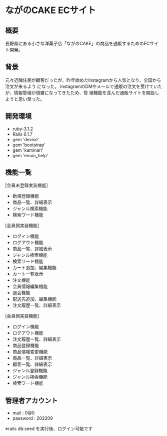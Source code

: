 # ながのCAKE ECサイト

## 概要
長野県にある小さな洋菓子店「ながのCAKE」の商品を通販するためのECサイト開発。

## 背景
元々近隣住民が顧客だったが、昨年始めたInstagramから人気となり、全国から注文が来るよう になった。 InstagramのDMやメールで通販の注文を受けていたが、情報管理が煩雑になってきたため、管 理機能を含んだ通販サイトを開設しようと思い至った。

## 開発環境
* ruby-3.1.2
* Rails 6.1.7
* gem 'devise'
* gem 'bootstrap'
* gem 'kaminari'
* gem 'enum_help'

## 機能一覧
[会員未登録実装機能]
* 新規登録機能
* 商品一覧、詳細表示
* ジャンル検索機能
* 検索ワード機能

[会員側実装機能]
* ログイン機能
* ログアウト機能
* 商品一覧、詳細表示
* ジャンル検索機能
* 検索ワード機能
* カート追加、編集機能
* カート一覧表示
* 注文機能
* 会員情報編集機能
* 退会機能
* 配送先追加、編集機能
* 注文履歴一覧、詳細表示

[会員側実装機能]
* ログイン機能
* ログアウト機能
* 注文履歴一覧、詳細表示
* 商品登録機能
* 商品情報変更機能
* 商品一覧、詳細表示
* 顧客一覧、詳細表示
* ジャンル登録機能
* ジャンル検索機能
* 検索ワード機能


## 管理者アカウント
* mail : 0@0
* password : 202209

※rails db:seed を実行後、ログイン可能です
